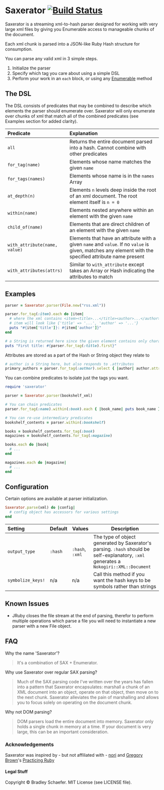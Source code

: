 Saxerator [![Build Status](https://secure.travis-ci.org/soulcutter/saxerator.png?branch=master)](http://travis-ci.org/soulcutter/saxerator)
=========

Saxerator is a streaming xml-to-hash parser designed for working with very large xml files by
giving you Enumerable access to manageable chunks of the document.

Each xml chunk is parsed into a JSON-like Ruby Hash structure for consumption.

You can parse any valid xml in 3 simple steps.

1. Initialize the parser
1. Specify which tag you care about using a simple DSL
1. Perform your work in an `each` block, or using any [Enumerable](http://apidock.com/ruby/Enumerable)
method

The DSL
-------
The DSL consists of predicates that may be combined to describe which elements the parser should enumerate over.
Saxerator will only enumerate over chunks of xml that match all of the combined predicates (see Examples section
for added clarity).

| Predicate        | Explanation |
|:-----------------|:------------|
| `all`            | Returns the entire document parsed into a hash. Cannot combine with other predicates
| `for_tag(name)`  | Elements whose name matches the given `name`
| `for_tags(names)`| Elements whose name is in the `names` Array
| `at_depth(n)`    | Elements `n` levels deep inside the root of an xml document. The root element itself is `n = 0`
| `within(name)`   | Elements nested anywhere within an element with the given `name`
| `child_of(name)` | Elements that are direct children of an element with the given `name`
| `with_attribute(name, value)` | Elements that have an attribute with a given `name` and `value`. If no `value` is given, matches any element with the specified attribute name present
| `with_attributes(attrs)` | Similar to `with_attribute` except takes an Array or Hash indicating the attributes to match

Examples
--------
```ruby
parser = Saxerator.parser(File.new("rss.xml"))

parser.for_tag(:item).each do |item|
  # where the xml contains <item><title>...</title><author>...</author></item>
  # item will look like {'title' => '...', 'author' => '...'}
  puts "#{item['title']}: #{item['author']}"
end

# a String is returned here since the given element contains only character data
puts "First title: #{parser.for_tag(:title).first}"
```

Attributes are stored as a part of the Hash or String object they relate to

```ruby
# author is a String here, but also responds to .attributes
primary_authors = parser.for_tag(:author).select { |author| author.attributes['type'] == 'primary' }
```

You can combine predicates to isolate just the tags you want.

```ruby
require 'saxerator'

parser = Saxerator.parser(bookshelf_xml)

# You can chain predicates
parser.for_tag(:name).within(:book).each { |book_name| puts book_name }

# You can re-use intermediary predicates
bookshelf_contents = parser.within(:bookshelf)

books = bookshelf_contents.for_tag(:book)
magazines = bookshelf_contents.for_tag(:magazine)

books.each do |book|
  # ...
end

magazines.each do |magazine|
  # ...
end
```

Configuration
-------------

Certain options are available at parser initialization.

```ruby
Saxerator.parse(xml) do |config|
  # config object has accessors for various settings
end
```

| Setting           | Default | Values          | Description
|:------------------|:--------|-----------------|------------
| `output_type`     | `:hash` | `:hash`, `:xml` | The type of object generated by Saxerator's parsing. `:hash` should be self-explanatory, `:xml` generates a `Nokogiri::XML::Document`
| `symbolize_keys!` | n/a     | n/a             | Call this method if you want the hash keys to be symbols rather than strings

Known Issues
------------
* JRuby closes the file stream at the end of parsing, therefor to perform multiple operations
  which parse a file you will need to instantiate a new parser with a new File object.

FAQ
---
Why the name 'Saxerator'?

  > It's a combination of SAX + Enumerator.

Why use Saxerator over regular SAX parsing?

  > Much of the SAX parsing code I've written over the years has fallen into a pattern that Saxerator encapsulates:
  > marshall a chunk of an XML document into an object, operate on that object, then move on to the
  > next chunk. Saxerator alleviates the pain of marshalling and allows you to focus solely on operating on the
  > document chunk.

Why not DOM parsing?

  > DOM parsers load the entire document into memory. Saxerator only holds a single chunk in memory at a time. If your
  > document is very large, this can be an important consideration.

### Acknowledgements ###
Saxerator was inspired by - but not affiliated with - [nori](https://github.com/savonrb/nori) and [Gregory Brown](http://majesticseacreature.com/)'s
[Practicing Ruby](http://practicingruby.com/)

#### Legal Stuff ####
Copyright © Bradley Schaefer. MIT License (see LICENSE file).